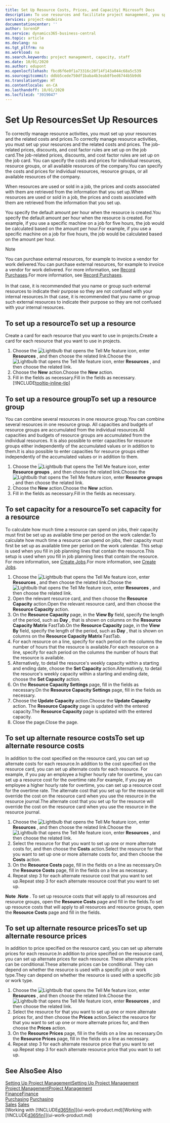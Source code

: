 ```yaml
---
title: Set Up Resource Costs, Prices, and Capacity| Microsoft Docs
description: To use resources and facilitate project management, you specify costs and prices for individual resources or resource groups, and set the resource capacity.
services: project-madeira
documentationcenter: ''
author: SorenGP
ms.service: dynamics365-business-central
ms.topic: article
ms.devlang: na
ms.tgt_pltfrm: na
ms.workload: na
ms.search.keywords: project management, capacity, staff
ms.date: 10/01/2020
ms.author: edupont
ms.openlocfilehash: fbcd6f6e0f1a73316c20f14f143a044c68a5c539
ms.sourcegitcommit: ddbb5cede750df1baba4b3eab8fbed6744b5b9d6
ms.translationtype: HT
ms.contentlocale: en-CA
ms.lasthandoff: 10/01/2020
ms.locfileid: "3919047"
---
```

# <a name="set-up-resources"></a><span data-ttu-id="08cad-103">Set Up Resources</span><span class="sxs-lookup"><span data-stu-id="08cad-103">Set Up Resources</span></span>
<span data-ttu-id="08cad-104">To correctly manage resource activities, you must set up your resources and the related costs and prices.</span><span class="sxs-lookup"><span data-stu-id="08cad-104">To correctly manage resource activities, you must set up your resources and the related costs and prices.</span></span> <span data-ttu-id="08cad-105">The job-related prices, discounts, and cost factor rules are set up on the job card.</span><span class="sxs-lookup"><span data-stu-id="08cad-105">The job-related prices, discounts, and cost factor rules are set up on the job card.</span></span> <span data-ttu-id="08cad-106">You can specify the costs and prices for individual resources, resource groups, or all available resources of the company.</span><span class="sxs-lookup"><span data-stu-id="08cad-106">You can specify the costs and prices for individual resources, resource groups, or all available resources of the company.</span></span>

<span data-ttu-id="08cad-107">When resources are used or sold in a job, the prices and costs associated with them are retrieved from the information that you set up.</span><span class="sxs-lookup"><span data-stu-id="08cad-107">When resources are used or sold in a job, the prices and costs associated with them are retrieved from the information that you set up.</span></span>

<span data-ttu-id="08cad-108">You specify the default amount per hour when the resource is created.</span><span class="sxs-lookup"><span data-stu-id="08cad-108">You specify the default amount per hour when the resource is created.</span></span> <span data-ttu-id="08cad-109">For example, if you use a specific machine on a job for five hours, the job would be calculated based on the amount per hour.</span><span class="sxs-lookup"><span data-stu-id="08cad-109">For example, if you use a specific machine on a job for five hours, the job would be calculated based on the amount per hour.</span></span>

> [!NOTE]
> <span data-ttu-id="08cad-110">You can purchase external resources, for example to invoice a vendor for work delivered.</span><span class="sxs-lookup"><span data-stu-id="08cad-110">You can purchase external resources, for example to invoice a vendor for work delivered.</span></span> <span data-ttu-id="08cad-111">For more information, see [Record Purchases](purchasing-how-record-purchases.md).</span><span class="sxs-lookup"><span data-stu-id="08cad-111">For more information, see [Record Purchases](purchasing-how-record-purchases.md).</span></span><br /><br />
> <span data-ttu-id="08cad-112">In that case, it is recommended that you name or group such external resources to indicate their purpose so they are not confused with your internal resources.</span><span class="sxs-lookup"><span data-stu-id="08cad-112">In that case, it is recommended that you name or group such external resources to indicate their purpose so they are not confused with your internal resources.</span></span>

## <a name="to-set-up-a-resource"></a><span data-ttu-id="08cad-113">To set up a resource</span><span class="sxs-lookup"><span data-stu-id="08cad-113">To set up a resource</span></span>
<span data-ttu-id="08cad-114">Create a card for each resource that you want to use in projects.</span><span class="sxs-lookup"><span data-stu-id="08cad-114">Create a card for each resource that you want to use in projects.</span></span>

1. <span data-ttu-id="08cad-115">Choose the ![Lightbulb that opens the Tell Me feature](media/ui-search/search_small.png "Tell me what you want to do") icon, enter **Resources** , and then choose the related link.</span><span class="sxs-lookup"><span data-stu-id="08cad-115">Choose the ![Lightbulb that opens the Tell Me feature](media/ui-search/search_small.png "Tell me what you want to do") icon, enter **Resources** , and then choose the related link.</span></span>
2. <span data-ttu-id="08cad-116">Choose the **New** action.</span><span class="sxs-lookup"><span data-stu-id="08cad-116">Choose the **New** action.</span></span>
3. <span data-ttu-id="08cad-117">Fill in the fields as necessary.</span><span class="sxs-lookup"><span data-stu-id="08cad-117">Fill in the fields as necessary.</span></span> [!INCLUDE[tooltip-inline-tip](includes/tooltip-inline-tip_md.md)]  

## <a name="to-set-up-a-resource-group"></a><span data-ttu-id="08cad-118">To set up a resource group</span><span class="sxs-lookup"><span data-stu-id="08cad-118">To set up a resource group</span></span>
<span data-ttu-id="08cad-119">You can combine several resources in one resource group.</span><span class="sxs-lookup"><span data-stu-id="08cad-119">You can combine several resources in one resource group.</span></span> <span data-ttu-id="08cad-120">All capacities and budgets of resource groups are accumulated from the individual resources.</span><span class="sxs-lookup"><span data-stu-id="08cad-120">All capacities and budgets of resource groups are accumulated from the individual resources.</span></span> <span data-ttu-id="08cad-121">It is also possible to enter capacities for resource groups either independently of the accumulated values or in addition to them.</span><span class="sxs-lookup"><span data-stu-id="08cad-121">It is also possible to enter capacities for resource groups either independently of the accumulated values or in addition to them.</span></span>

1. <span data-ttu-id="08cad-122">Choose the ![Lightbulb that opens the Tell Me feature](media/ui-search/search_small.png "Tell me what you want to do") icon, enter **Resource groups** , and then choose the related link.</span><span class="sxs-lookup"><span data-stu-id="08cad-122">Choose the ![Lightbulb that opens the Tell Me feature](media/ui-search/search_small.png "Tell me what you want to do") icon, enter **Resource groups** , and then choose the related link.</span></span>
2. <span data-ttu-id="08cad-123">Choose the **New** action.</span><span class="sxs-lookup"><span data-stu-id="08cad-123">Choose the **New** action.</span></span>
3. <span data-ttu-id="08cad-124">Fill in the fields as necessary.</span><span class="sxs-lookup"><span data-stu-id="08cad-124">Fill in the fields as necessary.</span></span>

## <a name="to-set-capacity-for-a-resource"></a><span data-ttu-id="08cad-125">To set capacity for a resource</span><span class="sxs-lookup"><span data-stu-id="08cad-125">To set capacity for a resource</span></span>
<span data-ttu-id="08cad-126">To calculate how much time a resource can spend on jobs, their capacity must first be set up as available time per period on the work calendar.</span><span class="sxs-lookup"><span data-stu-id="08cad-126">To calculate how much time a resource can spend on jobs, their capacity must first be set up as available time per period on the work calendar.</span></span> <span data-ttu-id="08cad-127">This setup is used when you fill in job planning lines that contain the resource.</span><span class="sxs-lookup"><span data-stu-id="08cad-127">This setup is used when you fill in job planning lines that contain the resource.</span></span> <span data-ttu-id="08cad-128">For more information, see [Create Jobs](projects-how-create-jobs.md).</span><span class="sxs-lookup"><span data-stu-id="08cad-128">For more information, see [Create Jobs](projects-how-create-jobs.md).</span></span>

1. <span data-ttu-id="08cad-129">Choose the ![Lightbulb that opens the Tell Me feature](media/ui-search/search_small.png "Tell me what you want to do") icon, enter **Resources** , and then choose the related link.</span><span class="sxs-lookup"><span data-stu-id="08cad-129">Choose the ![Lightbulb that opens the Tell Me feature](media/ui-search/search_small.png "Tell me what you want to do") icon, enter **Resources** , and then choose the related link.</span></span>
2. <span data-ttu-id="08cad-130">Open the relevant resource card, and then choose the **Resource Capacity** action.</span><span class="sxs-lookup"><span data-stu-id="08cad-130">Open the relevant resource card, and then choose the **Resource Capacity** action.</span></span>
3. <span data-ttu-id="08cad-131">On the **Resource Capacity** page, in the **View By** field, specify the length of the period, such as **Day** , that is shown on columns on the **Resource Capacity Matrix** FastTab.</span><span class="sxs-lookup"><span data-stu-id="08cad-131">On the **Resource Capacity** page, in the **View By** field, specify the length of the period, such as **Day** , that is shown on columns on the **Resource Capacity Matrix** FastTab.</span></span>
4. <span data-ttu-id="08cad-132">For each resource on a line, specify for each period on the columns the number of hours that the resource is available.</span><span class="sxs-lookup"><span data-stu-id="08cad-132">For each resource on a line, specify for each period on the columns the number of hours that the resource is available.</span></span>
5. <span data-ttu-id="08cad-133">Alternatively, to detail the resource's weekly capacity within a starting and ending date, choose the **Set Capacity** action.</span><span class="sxs-lookup"><span data-stu-id="08cad-133">Alternatively, to detail the resource's weekly capacity within a starting and ending date, choose the **Set Capacity** action.</span></span>
6. <span data-ttu-id="08cad-134">On the **Resource Capacity Settings** page, fill in the fields as necessary.</span><span class="sxs-lookup"><span data-stu-id="08cad-134">On the **Resource Capacity Settings** page, fill in the fields as necessary.</span></span>
7. <span data-ttu-id="08cad-135">Choose the **Update Capacity** action.</span><span class="sxs-lookup"><span data-stu-id="08cad-135">Choose the **Update Capacity** action.</span></span> <span data-ttu-id="08cad-136">The **Resource Capacity** page is updated with the entered capacity.</span><span class="sxs-lookup"><span data-stu-id="08cad-136">The **Resource Capacity** page is updated with the entered capacity.</span></span>
8. <span data-ttu-id="08cad-137">Close the page.</span><span class="sxs-lookup"><span data-stu-id="08cad-137">Close the page.</span></span>

## <a name="to-set-up-alternate-resource-costs"></a><span data-ttu-id="08cad-138">To set up alternate resource costs</span><span class="sxs-lookup"><span data-stu-id="08cad-138">To set up alternate resource costs</span></span>
<span data-ttu-id="08cad-139">In addition to the cost specified on the resource card, you can set up alternate costs for each resource.</span><span class="sxs-lookup"><span data-stu-id="08cad-139">In addition to the cost specified on the resource card, you can set up alternate costs for each resource.</span></span> <span data-ttu-id="08cad-140">For example, if you pay an employee a higher hourly rate for overtime, you can set up a resource cost for the overtime rate.</span><span class="sxs-lookup"><span data-stu-id="08cad-140">For example, if you pay an employee a higher hourly rate for overtime, you can set up a resource cost for the overtime rate.</span></span> <span data-ttu-id="08cad-141">The alternate cost that you set up for the resource will override the cost on the resource card when you use the resource in the resource journal.</span><span class="sxs-lookup"><span data-stu-id="08cad-141">The alternate cost that you set up for the resource will override the cost on the resource card when you use the resource in the resource journal.</span></span>

1. <span data-ttu-id="08cad-142">Choose the ![Lightbulb that opens the Tell Me feature](media/ui-search/search_small.png "Tell me what you want to do") icon, enter **Resources** , and then choose the related link.</span><span class="sxs-lookup"><span data-stu-id="08cad-142">Choose the ![Lightbulb that opens the Tell Me feature](media/ui-search/search_small.png "Tell me what you want to do") icon, enter **Resources** , and then choose the related link.</span></span>  
2. <span data-ttu-id="08cad-143">Select the resource for that you want to set up one or more alternate costs for, and then choose the **Costs** action.</span><span class="sxs-lookup"><span data-stu-id="08cad-143">Select the resource for that you want to set up one or more alternate costs for, and then choose the **Costs** action.</span></span>  
3. <span data-ttu-id="08cad-144">On the **Resource Costs** page, fill in the fields on a line as necessary.</span><span class="sxs-lookup"><span data-stu-id="08cad-144">On the **Resource Costs** page, fill in the fields on a line as necessary.</span></span>  
4. <span data-ttu-id="08cad-145">Repeat step 3 for each alternate resource cost that you want to set up.</span><span class="sxs-lookup"><span data-stu-id="08cad-145">Repeat step 3 for each alternate resource cost that you want to set up.</span></span>

<span data-ttu-id="08cad-146">**Note** .</span><span class="sxs-lookup"><span data-stu-id="08cad-146">**Note** .</span></span> <span data-ttu-id="08cad-147">To set up resource costs that will apply to all resources and resource groups, open the **Resource Costs** page and fill in the fields.</span><span class="sxs-lookup"><span data-stu-id="08cad-147">To set up resource costs that will apply to all resources and resource groups, open the **Resource Costs** page and fill in the fields.</span></span>

## <a name="to-set-up-alternate-resource-prices"></a><span data-ttu-id="08cad-148">To set up alternate resource prices</span><span class="sxs-lookup"><span data-stu-id="08cad-148">To set up alternate resource prices</span></span>
<span data-ttu-id="08cad-149">In addition to price specified on the resource card, you can set up alternate prices for each resource.</span><span class="sxs-lookup"><span data-stu-id="08cad-149">In addition to price specified on the resource card, you can set up alternate prices for each resource.</span></span> <span data-ttu-id="08cad-150">These alternate prices can be conditional.</span><span class="sxs-lookup"><span data-stu-id="08cad-150">These alternate prices can be conditional.</span></span> <span data-ttu-id="08cad-151">They can depend on whether the resource is used with a specific job or work type.</span><span class="sxs-lookup"><span data-stu-id="08cad-151">They can depend on whether the resource is used with a specific job or work type.</span></span>

1. <span data-ttu-id="08cad-152">Choose the ![Lightbulb that opens the Tell Me feature](media/ui-search/search_small.png "Tell me what you want to do") icon, enter **Resources** , and then choose the related link.</span><span class="sxs-lookup"><span data-stu-id="08cad-152">Choose the ![Lightbulb that opens the Tell Me feature](media/ui-search/search_small.png "Tell me what you want to do") icon, enter **Resources** , and then choose the related link.</span></span>
2. <span data-ttu-id="08cad-153">Select the resource for that you want to set up one or more alternate prices for, and then choose the **Prices** action.</span><span class="sxs-lookup"><span data-stu-id="08cad-153">Select the resource for that you want to set up one or more alternate prices for, and then choose the **Prices** action.</span></span>
3. <span data-ttu-id="08cad-154">On the **Resource Prices** page, fill in the fields on a line as necessary.</span><span class="sxs-lookup"><span data-stu-id="08cad-154">On the **Resource Prices** page, fill in the fields on a line as necessary.</span></span>
4. <span data-ttu-id="08cad-155">Repeat step 3 for each alternate resource price that you want to set up.</span><span class="sxs-lookup"><span data-stu-id="08cad-155">Repeat step 3 for each alternate resource price that you want to set up.</span></span>

## <a name="see-also"></a><span data-ttu-id="08cad-156">See Also</span><span class="sxs-lookup"><span data-stu-id="08cad-156">See Also</span></span>
[<span data-ttu-id="08cad-157">Setting Up Project Management</span><span class="sxs-lookup"><span data-stu-id="08cad-157">Setting Up Project Management</span></span>](projects-setup-projects.md)  
[<span data-ttu-id="08cad-158">Project Management</span><span class="sxs-lookup"><span data-stu-id="08cad-158">Project Management</span></span>](projects-manage-projects.md)  
[<span data-ttu-id="08cad-159">Finance</span><span class="sxs-lookup"><span data-stu-id="08cad-159">Finance</span></span>](finance.md)  
<span data-ttu-id="08cad-160">[Purchasing](purchasing-manage-purchasing.md)       </span><span class="sxs-lookup"><span data-stu-id="08cad-160">[Purchasing](purchasing-manage-purchasing.md)       </span></span>  
<span data-ttu-id="08cad-161">[Sales](sales-manage-sales.md)    </span><span class="sxs-lookup"><span data-stu-id="08cad-161">[Sales](sales-manage-sales.md)    </span></span>  
<span data-ttu-id="08cad-162">[Working with [!INCLUDE[d365fin](includes/d365fin_md.md)]](ui-work-product.md)</span><span class="sxs-lookup"><span data-stu-id="08cad-162">[Working with [!INCLUDE[d365fin](includes/d365fin_md.md)]](ui-work-product.md)</span></span>  
